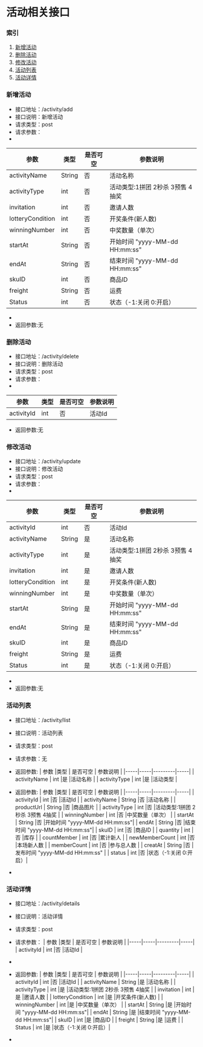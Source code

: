 # 活动相关接口

### 索引
1. [新增活动](#新增活动)
2. [删除活动](#删除活动)
3. [修改活动](#修改活动)
4. [活动列表](#活动列表)
5. [活动详情](#活动详情)

### 新增活动
   
* 接口地址：/activity/add
* 接口说明：新增活动
* 请求类型：post
* 请求参数：
* 
| 参数 |类型 | 是否可空 | 参数说明 |
|-----|-----|---------|-----|
| activityName | String |否 |活动名称 |
| activityType | int |否 |活动类型:1拼团 2秒杀 3预售 4抽奖 |
| invitation   | int |否 |邀请人数 |
| lotteryCondition | int |否 |开奖条件(新人数) |
| winningNumber | int |否 |中奖数量（单次） |
| startAt | String |否 |开始时间 "yyyy-MM-dd HH:mm:ss"|
| endAt | String |否 |结束时间 "yyyy-MM-dd HH:mm:ss"|
| skuID | int |否 |商品ID |
| freight | String |否 |运费 |
| Status | int |否 |状态（-1:关闭 0:开启）|
*  
*  返回参数:无

### 删除活动
   
* 接口地址：/activity/delete
* 接口说明：删除活动
* 请求类型：post
* 请求参数：
* 
| 参数 |类型 | 是否可空 | 参数说明 |
|-----|-----|---------|-----|
| activityId | int |否 |活动Id |

*  返回参数:无

### 修改活动
   
* 接口地址：/activity/update
* 接口说明：修改活动
* 请求类型：post
* 请求参数：
* 
| 参数 |类型 | 是否可空 | 参数说明 |
|-----|-----|---------|-----|
| activityId | int |否 |活动Id |
| activityName | String |是 |活动名称 |
| activityType | int |是 |活动类型:1拼团 2秒杀 3预售 4抽奖 |
| invitation   | int |是 |邀请人数 |
| lotteryCondition | int |是 |开奖条件(新人数) |
| winningNumber | int |是 |中奖数量（单次） |
| startAt | String |是 |开始时间 "yyyy-MM-dd HH:mm:ss"|
| endAt | String |是 |结束时间 "yyyy-MM-dd HH:mm:ss"|
| skuID | int |是 |商品ID |
| freight | String |是 |运费 |
| Status | int |是 |状态（-1:关闭 0:开启）|
*  
*  返回参数:无

### 活动列表
   
* 接口地址：/activity/list
* 接口说明：活动列表
* 请求类型：post
* 请求参数：无
*  返回参数:
| 参数 |类型 | 是否可空 | 参数说明 |
|-----|-----|---------|-----|
| activityName | int |是 |活动名称 |
| activityType | int |是 |活动类型 |

*  返回参数:
| 参数 |类型 | 是否可空 | 参数说明 |
|-----|-----|---------|-----|
| activityId | int |否 |活动Id |
| activityName | String |否 |活动名称 |
| productUrl | String |否 |商品图片 |
| activityType | int |否 |活动类型:1拼团 2秒杀 3预售 4抽奖 |
| winningNumber | int |否 |中奖数量（单次） |
| startAt | String |否 |开始时间 "yyyy-MM-dd HH:mm:ss"|
| endAt | String |否 |结束时间 "yyyy-MM-dd HH:mm:ss"|
| skuID | int |否 |商品ID |
| quantity | int |否 |库存 |
| countMember | int |否 |累计新人 |
| newMemberCount | int |否 |本场新人数 |
| memberCount | int |否 |参与总人数 |
| creatAt | String |否 |发布时间 "yyyy-MM-dd HH:mm:ss" |
| status | int |否 |状态（-1:关闭 0:开启）|
* 

### 活动详情
   
* 接口地址：/activity/details
* 接口说明：活动详情
* 请求类型：post
* 请求参数：
| 参数 |类型 | 是否可空 | 参数说明 |
|-----|-----|---------|-----|
| activityId | int |否 |活动Id |
* 

*  返回参数:
| 参数 |类型 | 是否可空 | 参数说明 |
|-----|-----|---------|-----|
| activityId | int |否 |活动Id |
| activityName | String |是 |活动名称 |
| activityType | int |是 |活动类型:1拼团 2秒杀 3预售 4抽奖 |
| invitation   | int |是 |邀请人数 |
| lotteryCondition | int |是 |开奖条件(新人数) |
| winningNumber | int |是 |中奖数量（单次） |
| startAt | String |是 |开始时间 "yyyy-MM-dd HH:mm:ss"|
| endAt | String |是 |结束时间 "yyyy-MM-dd HH:mm:ss"|
| skuID | int |是 |商品ID |
| freight | String |是 |运费 |
| Status | int |是 |状态（-1:关闭 0:开启）|
* 